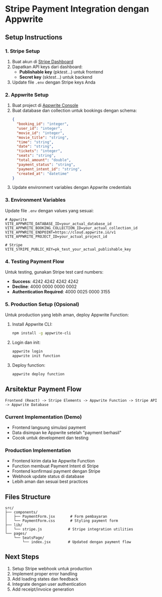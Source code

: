 # Stripe Payment Integration dengan Appwrite

## Setup Instructions

### 1. Stripe Setup

1. Buat akun di [Stripe Dashboard](https://dashboard.stripe.com/)
2. Dapatkan API keys dari dashboard:
   - **Publishable key** (pk*test*...) untuk frontend
   - **Secret key** (sk*test*...) untuk backend
3. Update file `.env` dengan Stripe keys Anda

### 2. Appwrite Setup

1. Buat project di [Appwrite Console](https://cloud.appwrite.io/)
2. Buat database dan collection untuk bookings dengan schema:
   ```json
   {
     "booking_id": "integer",
     "user_id": "integer",
     "movie_id": "integer",
     "movie_title": "string",
     "time": "string",
     "date": "string",
     "tickets": "integer",
     "seats": "string",
     "total_amount": "double",
     "payment_status": "string",
     "payment_intent_id": "string",
     "created_at": "datetime"
   }
   ```
3. Update environment variables dengan Appwrite credentials

### 3. Environment Variables

Update file `.env` dengan values yang sesuai:

```env
# Appwrite
VITE_APPWRITE_DATABASE_ID=your_actual_database_id
VITE_APPWRITE_BOOKING_COLLECTION_ID=your_actual_collection_id
VITE_APPWRITE_ENDPOINT=https://cloud.appwrite.io/v1
VITE_APPWRITE_PROJECT_ID=your_actual_project_id

# Stripe
VITE_STRIPE_PUBLIC_KEY=pk_test_your_actual_publishable_key
```

### 4. Testing Payment Flow

Untuk testing, gunakan Stripe test card numbers:

- **Success**: 4242 4242 4242 4242
- **Decline**: 4000 0000 0000 0002
- **Authentication Required**: 4000 0025 0000 3155

### 5. Production Setup (Opsional)

Untuk production yang lebih aman, deploy Appwrite Function:

1. Install Appwrite CLI:

   ```bash
   npm install -g appwrite-cli
   ```

2. Login dan init:

   ```bash
   appwrite login
   appwrite init function
   ```

3. Deploy function:
   ```bash
   appwrite deploy function
   ```

## Arsitektur Payment Flow

```
Frontend (React) -> Stripe Elements -> Appwrite Function -> Stripe API -> Appwrite Database
```

### Current Implementation (Demo)

- Frontend langsung simulasi payment
- Data disimpan ke Appwrite setelah "payment berhasil"
- Cocok untuk development dan testing

### Production Implementation

- Frontend kirim data ke Appwrite Function
- Function membuat Payment Intent di Stripe
- Frontend konfirmasi payment dengan Stripe
- Webhook update status di database
- Lebih aman dan sesuai best practices

## Files Structure

```
src/
├── components/
│   ├── PaymentForm.jsx       # Form pembayaran
│   └── PaymentForm.css       # Styling payment form
├── lib/
│   └── stripe.js            # Stripe integration utilities
└── pages/
    └── SeatsPage/
        └── index.jsx        # Updated dengan payment flow
```

## Next Steps

1. Setup Stripe webhook untuk production
2. Implement proper error handling
3. Add loading states dan feedback
4. Integrate dengan user authentication
5. Add receipt/invoice generation
